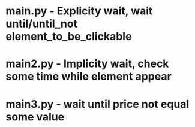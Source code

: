 # main.py - Explicity wait, wait until/until_not element_to_be_clickable
# main2.py - Implicity wait, check some time while element appear
# main3.py - wait until price not equal some value